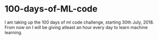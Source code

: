 # 100-days-of-ML-code

I am taking up the 100 days of ml code challenge, starting 30th July, 2018.
From now on I will be giving atleast an hour every day to learn machine learning.
